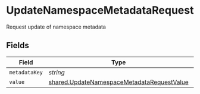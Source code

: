 # UpdateNamespaceMetadataRequest

Request update of namespace metadata


## Fields

| Field                                                                                                    | Type                                                                                                     | Required                                                                                                 | Description                                                                                              |
| -------------------------------------------------------------------------------------------------------- | -------------------------------------------------------------------------------------------------------- | -------------------------------------------------------------------------------------------------------- | -------------------------------------------------------------------------------------------------------- |
| `metadataKey`                                                                                            | *string*                                                                                                 | :heavy_minus_sign:                                                                                       | N/A                                                                                                      |
| `value`                                                                                                  | [shared.UpdateNamespaceMetadataRequestValue](../../models/shared/updatenamespacemetadatarequestvalue.md) | :heavy_minus_sign:                                                                                       | N/A                                                                                                      |